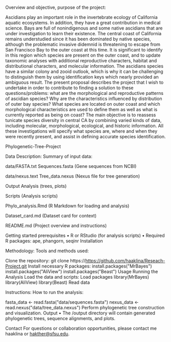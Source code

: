 Overview and objective, purpose of the project:

Ascidians play an important role in the invertebrate ecology of California aquatic ecosystems. In addition, they have a great contribution in medical science. Bays are full of nonindigenous and some native ascidians that are under investigation to learn their existence. The central coast of California remains understudied since it has been dominated by native species, although the problematic invasive didemnid is threatening to escape from San Francisco Bay to the outer coast at this time. It is significant to identify in this region which species are present on the outer coast, and to update taxonomic analyses with additional reproductive characters, habitat and distributional characters, and molecular information. The ascidians species have a similar colony and zooid outlook, which is why it can be challenging to distinguish them by using identification keys which nearly provided an ambiguous result. The present proposal describes the project that I wish to undertake in order to contribute to finding a solution to these questions/problems: what are the morphological and reproductive patterns of ascidian species? Why are the characteristics influenced by distribution of outer bay species? What species are located on outer coast and which morphological characteristics are used to define them as well as what is currently reported as being on coast? The main objective is to reassess tunicate species diversity in central CA by combining varied kinds of data, including molecular, morphological, ecological, and historic information. All these investigations will specify what species are, where and when they were recently present, and assist in defining accurate species identification.

Phylogenetic-Tree-Project

Data Description: Summary of input data:

data/FASTA.txt Sequences.fasta (Gene sequences from NCBI)

data/nexus.text Tree_data.nexus (Nexus file for tree generation)

Output Analysis (trees, plots)

Scripts (Analysis scripts)

Phylo_analysis.Rmd (R Markdown for loading and analysis)

Dataset_card.md (Dataset card for context)

README.md (Project overview and instructions)

Getting started prerequisites • R or RStudio (for analysis scripts) • Required R packages: ape, phangorn, seqinr Installation

Methodology: Tools and methods used:

Clone the repository:
git clone https://https://github.com/haaklina/Reseach-Project.git
Install necessary R packages:
install.packages("MrBayes")
install.packages("AliView") install.packages("Beast") Usage Running the Analysis
Load the data and scripts:
Load packages
library(MrBayes)
library(AliView)
library(Beast)
Read data

Instructions: How to run the analysis:

fasta_data <- read.fasta("data/sequences.fasta") nexus_data <- read.nexus("data/tree_data.nexus")
Perform phylogenetic tree construction and visualization. Output • The /output directory will contain generated phylogenetic trees, sequence alignments, and plots.

Contact For questions or collaboration opportunities, please contact me haaklina or hakther@sfsu.edu.






